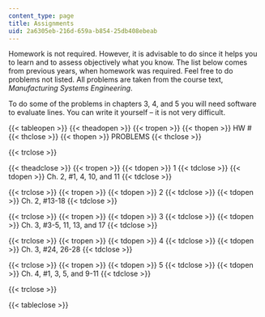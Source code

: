 ```yaml
---
content_type: page
title: Assignments
uid: 2a6305eb-216d-659a-b854-25db408ebeab
---
```


Homework is not required. However, it is advisable to do since it helps you to learn and to assess objectively what you know. The list below comes from previous years, when homework was required. Feel free to do problems not listed. All problems are taken from the course text, _Manufacturing Systems Engineering_.

To do some of the problems in chapters 3, 4, and 5 you will need software to evaluate lines. You can write it yourself – it is not very difficult.

{{< tableopen >}}
{{< theadopen >}}
{{< tropen >}}
{{< thopen >}}
HW #
{{< thclose >}}
{{< thopen >}}
PROBLEMS
{{< thclose >}}

{{< trclose >}}

{{< theadclose >}}
{{< tropen >}}
{{< tdopen >}}
1
{{< tdclose >}}
{{< tdopen >}}
Ch. 2, #1, 4, 10, and 11
{{< tdclose >}}

{{< trclose >}}
{{< tropen >}}
{{< tdopen >}}
2
{{< tdclose >}}
{{< tdopen >}}
Ch. 2, #13-18
{{< tdclose >}}

{{< trclose >}}
{{< tropen >}}
{{< tdopen >}}
3
{{< tdclose >}}
{{< tdopen >}}
Ch. 3, #3-5, 11, 13, and 17
{{< tdclose >}}

{{< trclose >}}
{{< tropen >}}
{{< tdopen >}}
4
{{< tdclose >}}
{{< tdopen >}}
Ch. 3, #24, 26-28
{{< tdclose >}}

{{< trclose >}}
{{< tropen >}}
{{< tdopen >}}
5
{{< tdclose >}}
{{< tdopen >}}
Ch. 4, #1, 3, 5, and 9-11
{{< tdclose >}}

{{< trclose >}}

{{< tableclose >}}